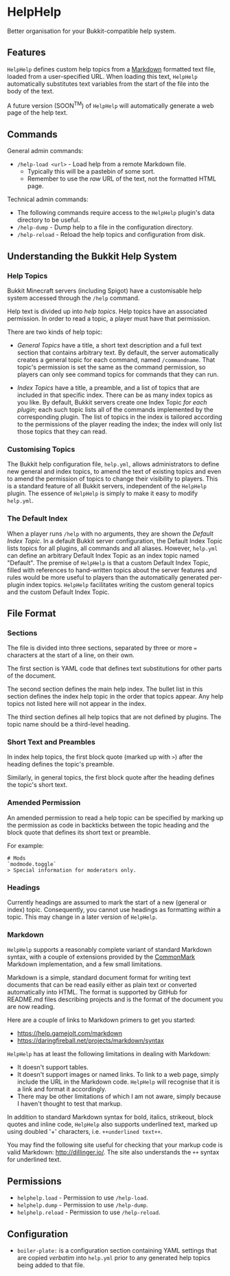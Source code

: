 HelpHelp
========
Better organisation for your Bukkit-compatible help system.


Features
--------
`HelpHelp` defines custom help topics from a [Markdown](https://daringfireball.net/projects/markdown/)
formatted text file, loaded from a user-specified URL. When loading this text,
`HelpHelp` automatically substitutes text variables from the start of the
file into the body of the text.

A future version (SOON<sup>TM</sup>) of `HelpHelp` will automatically
generate a web page of the help text.


Commands
--------
General admin commands:

 * `/help-load <url>` - Load help from a remote Markdown file.
   * Typically this will be a pastebin of some sort.
   * Remember to use the *raw* URL of the text, not the formatted HTML page.

Technical admin commands:
 * The following commands require access to the `HelpHelp` plugin's data
   directory to be useful.
 * `/help-dump` - Dump help to a file in the configuration directory.
 * `/help-reload` - Reload the help topics and configuration from disk.


Understanding the Bukkit Help System
------------------------------------
### Help Topics
Bukkit Minecraft servers (including Spigot) have a customisable help system
accessed through the `/help` command.

Help text is divided up into *help topics*. Help topics have an associated
permission. In order to read a topic, a player must have that permission.

There are two kinds of help topic:

 * *General Topics* have a title, a short text description and a full text
   section that contains arbitrary text. By default, the server automatically
   creates a general topic for each command, named `/commandname`. That
   topic's permission is set the same as the command permission, so players
   can only see command topics for commands that they can run.

 * *Index Topics* have a title, a preamble, and a list of topics that are
   included in that specific index. There can be as many index topics as you
   like. By default, Bukkit servers create one Index Topic *for each plugin*;
   each such topic lists all of the commands implemented by the corresponding
   plugin. The list of topics in the index is tailored according to the
   permissions of the player reading the index; the index will only list those
   topics that they can read.


### Customising Topics
The Bukkit help configuration file, `help.yml`, allows administrators to
define new general and index topics, to amend the text of existing topics
and even to amend the permission of topics to change their visibility to
players. This is a standard feature of all Bukkit servers, independent of the
`HelpHelp` plugin. The essence of `HelpHelp` is simply to make it easy to
modify `help.yml`.


### The Default Index
When a player runs `/help` with no arguments, they are shown the *Default
Index Topic*. In a default Bukkit server configuration, the Default Index Topic
lists topics for all plugins, all commands and all aliases. However, `help.yml`
can define an arbitrary Default Index Topic as an index topic named "Default".
The premise of `HelpHelp` is that a custom Default Index Topic, filled with
references to hand-written topics about the server features and rules would be
more useful to players than the automatically generated per-plugin index topics.
`HelpHelp` facilitates writing the custom general topics and the custom
Default Index Topic.


File Format
-----------
### Sections
The file is divided into three sections, separated by three or more `=` 
characters at the start of a line, on their own.

The first section is YAML code that defines text substitutions for other parts
of the document.

The second section defines the main help index. The bullet list in this section
defines the index help topic in the order that topics appear. Any help topics
not listed here will not appear in the index.

The third section defines all help topics that are not defined by plugins.
The topic name should be a third-level heading.

### Short Text and Preambles
In index help topics, the first block quote (marked up with `>`) after the 
heading defines the topic's preamble.

Similarly, in general topics, the first block quote after the heading defines
the topic's short text.


### Amended Permission
An amended permission to read a help topic can be specified by marking up the
permission as code in backticks between the topic heading and the block quote
that defines its short text or preamble.

For example:

```
# Mods
`modmode.toggle`
> Special information for moderators only.
```

### Headings
Currently headings are assumed to mark the start of a new (general or index)
topic. Consequently, you cannot use headings as formatting *within* a topic.
This may change in a later version of `HelpHelp`.

### Markdown

`HelpHelp` supports a reasonably complete variant of standard Markdown syntax,
with a couple of extensions provided by the [CommonMark](http://commonmark.org/)
Markdown implementation, and a few small limitations.

Markdown is a simple, standard document format for writing text documents that
can be read easily either as plain text or converted automatically into HTML.
The format is supported by GitHub for README.md files describing projects and
is the format of the document you are now reading.

Here are a couple of links to Markdown primers to get you started:

 * https://help.gamejolt.com/markdown
 * https://daringfireball.net/projects/markdown/syntax

`HelpHelp` has at least the following limitations in dealing with Markdown:

 * It doesn't support tables.
 * It doesn't support images or named links. To link to a web page, simply
   include the URL in the Markdown code. `HelpHelp` will recognise that it is
   a link and format it accordingly.
 * There may be other limitations of which I am not aware, simply because I
   haven't thought to test that markup.

In addition to standard Markdown syntax for bold, italics, strikeout, block
quotes and inline code, `HelpHelp` also supports underlined text, marked up
using doubled '+' characters, i.e. `++underlined text++`.

You may find the following site useful for checking that your markup code is
valid Markdown: http://dillinger.io/. The site also understands the `++`
syntax for underlined text.


Permissions
-----------
 * `helphelp.load` - Permission to use `/help-load`.
 * `helphelp.dump` - Permission to use `/help-dump`.
 * `helphelp.reload` - Permission to use `/help-reload`.


Configuration
-------------
 * `boiler-plate:` is a configuration section containing YAML settings that
   are copied *verbatim* into `help.yml` prior to any generated help topics
   being added to that file.
